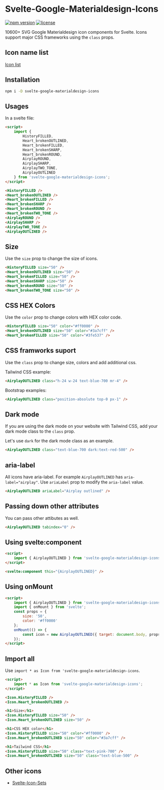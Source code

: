 # Svelte-Google-Materialdesign-Icons

[![npm version](https://badgen.net/npm/v/svelte-google-materialdesign-icons)](https://www.npmjs.com/package/svelte-google-materialdesign-icons)
[![license](https://badgen.net/npm/license/svelte-google-materialdesign-icons)](https://github.com/shinokada/svelte-google-materialdesign-icons/blob/main/LICENSE)

10600+ SVG Google Materialdesign icon components for Svelte. Icons support major CSS frameworks using the `class` props.

## Icon name list

[Icon list](https://github.com/shinokada/svelte-google-materialdesign-icons/blob/main/icon-list.md)

## Installation

```sh
npm i -D svelte-google-materialdesign-icons
```

## Usages

In a svelte file:

```html
<script>
	import {
		HistoryFILLED,
		Heart_brokenOUTLINED,
		Heart_brokenFILLED,
		Heart_brokenSHARP,
		Heart_brokenROUND,
		AirplayROUND,
		AirplaySHARP,
		AirplayTWO_TONE,
		AirplayOUTLINED
	} from 'svelte-google-materialdesign-icons';
</script>

<HistoryFILLED />
<Heart_brokenOUTLINED />
<Heart_brokenFILLED />
<Heart_brokenSHARP />
<Heart_brokenROUND />
<Heart_brokenTWO_TONE />
<AirplayROUND />
<AirplaySHARP />
<AirplayTWO_TONE />
<AirplayOUTLINED />
```

## Size

Use the `size` prop to change the size of icons.

```html
<HistoryFILLED size="50" />
<Heart_brokenOUTLINED size="50" />
<Heart_brokenFILLED size="50" />
<Heart_brokenSHARP size="50" />
<Heart_brokenROUND size="50" />
<Heart_brokenTWO_TONE size="50" />
```

## CSS HEX Colors

Use the `color` prop to change colors with HEX color code.

```html
<HistoryFILLED size="50" color="#ff0000" />
<Heart_brokenOUTLINED size="50" color="#3a7cff" />
<Heart_brokenFILLED size="50" color="#3fe537" />
```

## CSS framworks suport

Use the `class` prop to change size, colors and add additional css.

Tailwind CSS example:

```html
<AirplayOUTLINED class="h-24 w-24 text-blue-700 mr-4" />
```

Bootstrap examples:

```html
<AirplayOUTLINED class="position-absolute top-0 px-1" />
```

## Dark mode

If you are using the dark mode on your website with Tailwind CSS, add your dark mode class to the `class` prop.

Let's use `dark` for the dark mode class as an example.

```html
<AirplayOUTLINED class="text-blue-700 dark:text-red-500" />
```

## aria-label

All icons have aria-label. For example `AirplayOUTLINED` has `aria-label="airplay"`.
Use `ariaLabel` prop to modify the `aria-label` value.

```html
<AirplayOUTLINED ariaLabel="Airplay outlined" />
```

## Passing down other attributes

You can pass other attibutes as well.

```html
<AirplayOUTLINED tabindex="0" />
```

## Using svelte:component

```html
<script>
	import { AirplayOUTLINED } from 'svelte-google-materialdesign-icons';
</script>

<svelte:component this="{AirplayOUTLINED}" />
```

## Using onMount

```html
<script>
	import { AirplayOUTLINED } from 'svelte-google-materialdesign-icons';
	import { onMount } from 'svelte';
	const props = {
		size: '50',
		color: '#ff0000'
	};
	onMount(() => {
		const icon = new AirplayOUTLINED({ target: document.body, props });
	});
</script>
```

## Import all

Use `import * as Icon from 'svelte-google-materialdesign-icons`.

```html
<script>
	import * as Icon from 'svelte-google-materialdesign-icons';
</script>

<Icon.HistoryFILLED />
<Icon.Heart_brokenOUTLINED />

<h1>Size</h1>
<Icon.HistoryFILLED size="50" />
<Icon.Heart_brokenOUTLINED size="50" />

<h1>CSS HEX color</h1>
<Icon.HistoryFILLED size="50" color="#ff0000" />
<Icon.Heart_brokenOUTLINED size="50" color="#3a7cff" />

<h1>Tailwind CSS</h1>
<Icon.HistoryFILLED size="50" class="text-pink-700" />
<Icon.Heart_brokenOUTLINED size="50" class="text-blue-500" />
```

## Other icons

- [Svelte-Icon-Sets](https://svelte-svg-icons.vercel.app/)
